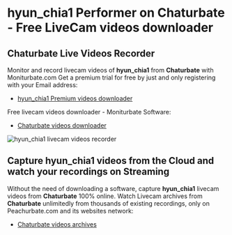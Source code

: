 # hyun_chia1 Performer on Chaturbate - Free LiveCam videos downloader

## Chaturbate Live Videos Recorder

Monitor and record livecam videos of **hyun_chia1** from **Chaturbate** with Moniturbate.com
Get a premium trial for free by just and only registering with your Email address:
* [hyun_chia1 Premium videos downloader](https://moniturbate.com/request-demo-licence-key.html)

Free livecam videos downloader - Moniturbate Software:
* [Chaturbate videos downloader](https://moniturbate.com/moniturbate-download-software.html)

![hyun_chia1 livecam videos recorder](https://peachurnet.com/templates/moniturbate-software.png)


## Capture hyun_chia1 videos from the Cloud and watch your recordings on Streaming

Without the need of downloading a software, capture **hyun_chia1** livecam videos from **Chaturbate** 100% online.
Watch Livecam archives from **Chaturbate** unlimitedly from thousands of existing recordings, only on Peachurbate.com and its websites network:
* [Chaturbate videos archives](https://peachurnet.com/)
